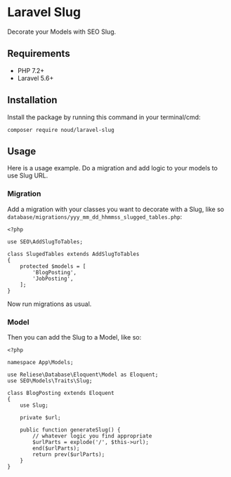 # Laravel Slug

Decorate your Models with SEO Slug.

## Requirements

* PHP 7.2+
* Laravel 5.6+

## Installation

Install the package by running this command in your terminal/cmd:
```
composer require noud/laravel-slug
```

## Usage

Here is a usage example. Do a migration and add logic to your models to use Slug URL.

### Migration

Add a migration with your classes you want to decorate with a Slug, like so ```database/migrations/yyy_mm_dd_hhmmss_slugged_tables.php```:
```
<?php

use SEO\AddSlugToTables;

class SlugedTables extends AddSlugToTables
{
    protected $models = [
        'BlogPosting',
        'JobPosting',
    ];
}
```

Now run migrations as usual.

### Model

Then you can add the Slug to a Model, like so:
```
<?php

namespace App\Models;

use Reliese\Database\Eloquent\Model as Eloquent;
use SEO\Models\Traits\Slug;

class BlogPosting extends Eloquent
{
    use Slug;
    
    private $url;

    public function generateSlug() {
        // whatever logic you find appropriate
        $urlParts = explode('/', $this->url);
        end($urlParts);
        return prev($urlParts);
    }
}
```